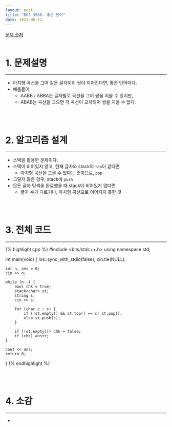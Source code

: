 ```yaml
---
layout: post
title: "BOJ 3986. 좋은 단어"
date: 2023-06-12
---
```


[문제 출처](https://www.acmicpc.net/problem/3986) <br/><br/>

# 1. 문제설명
<hr>

- 아치형 곡선을 그어 같은 글자끼리 쌍이 지어진다면, 좋은 단어이다.
- 예를들어,
  - AABB / ABBA는 글자별로 곡선을 그어 쌍을 지을 수 있지만,
  - ABAB는 곡선을 그으면 각 곡선이 교차되어 쌍을 지을 수 없다.


<br/><br/>

# 2. 알고리즘 설계
<hr>

- 스택을 활용한 문제이다.
- 스택이 비어있지 않고, 현재 글자와 stack의 `top`이 같다면
  - 아치형 곡선을 그을 수 있다는 뜻이므로, `pop`
- 그렇지 않은 경우, stack에 `push`
- 모든 글자 탐색을 완료했을 때 stack이 비어있지 않다면
  - 글자 수가 다르거나, 아치형 곡선으로 이어지지 못한 것


<br/><br/>

# 3. 전체 코드
<hr>

{% highlight cpp %}
#include <bits/stdc++.h>
using namespace std;

int main(void)
{
	ios::sync_with_stdio(false);
	cin.tie(NULL);

	int n, ans = 0;
	cin >> n;

	while (n--) {
		bool chk = true;
		stack<char> st;
		string s;
		cin >> s;

		for (char c : s) {
			if (!st.empty() && st.top() == c) st.pop();
			else st.push(c);
		}

		if (!st.empty()) chk = false;
		if (chk) ans++;
	}

	cout << ans;
	return 0;
}
{% endhighlight %}


<br/><br/>

# 4. 소감
<hr>

- 